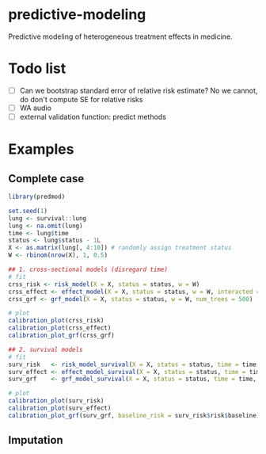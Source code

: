 # predictive-modeling
Predictive modeling of heterogeneous treatment effects in medicine.

# Todo list
- [ ] Can we bootstrap standard error of relative risk estimate? No we cannot, do don't compute SE for relative risks
- [ ] WA audio
- [ ] external validation function: predict methods

# Examples
## Complete case

```R
library(predmod)

set.seed(1)
lung <- survival::lung
lung <- na.omit(lung)
time <- lung$time
status <- lung$status - 1L
X <- as.matrix(lung[, 4:10]) # randomly assign treatment status
W <- rbinom(nrow(X), 1, 0.5)

## 1. cross-sectional models (disregard time)
# fit
crss_risk <- risk_model(X = X, status = status, w = W)
crss_effect <- effect_model(X = X, status = status, w = W, interacted = c("sex", "age"))
crss_grf <- grf_model(X = X, status = status, w = W, num_trees = 500)

# plot
calibration_plot(crss_risk)
calibration_plot(crss_effect)
calibration_plot_grf(crss_grf)

## 2. survival models
# fit
surv_risk   <- risk_model_survival(X = X, status = status, time = time, w = W)
surv_effect <- effect_model_survival(X = X, status = status, time = time, w = W, interacted = c("age", "sex"))
surv_grf    <- grf_model_survival(X = X, status = status, time = time, w = W, num_trees = 500)

# plot
calibration_plot(surv_risk)
calibration_plot(surv_effect)
calibration_plot_grf(surv_grf, baseline_risk = surv_risk$risk$baseline)

```

## Imputation 
